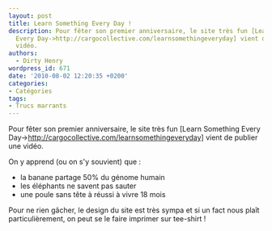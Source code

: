 ```yaml
---
layout: post
title: Learn Something Every Day !
description: Pour fêter son premier anniversaire, le site très fun [Learn Something
  Every Day->http://cargocollective.com/learnsomethingeveryday] vient de publier une
  vidéo.
authors:
  - Dirty Henry
wordpress_id: 671
date: '2010-08-02 12:20:35 +0200'
categories:
- Catégories
tags:
- Trucs marrants
---
```

Pour fêter son premier anniversaire, le site très fun [Learn Something Every Day->http://cargocollective.com/learnsomethingeveryday] vient de publier une vidéo.

On y apprend (ou on s'y souvient) que :
- la banane partage 50% du génome humain
- les éléphants ne savent pas sauter
- une poule sans tête à réussi à vivre 18 mois

Pour ne rien gâcher, le design du site est très sympa et si un fact nous plaît particulièrement, on peut se le faire imprimer sur tee-shirt ! 

<object width="500" height="281"><param name="allowfullscreen" value="true" /><param name="allowscriptaccess" value="always" /><param name="movie" value="http://vimeo.com/moogaloop.swf?clip_id=13800968&amp;server=vimeo.com&amp;show_title=1&amp;show_byline=0&amp;show_portrait=0&amp;color=ff0179&amp;fullscreen=1" /><embed src="http://vimeo.com/moogaloop.swf?clip_id=13800968&amp;server=vimeo.com&amp;show_title=1&amp;show_byline=0&amp;show_portrait=0&amp;color=ff0179&amp;fullscreen=1" type="application/x-shockwave-flash" allowfullscreen="true" allowscriptaccess="always" width="500" height="281"></embed></object>
